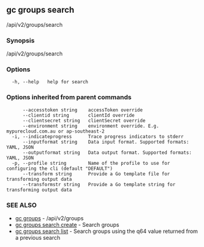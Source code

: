 ## gc groups search

/api/v2/groups/search

### Synopsis

/api/v2/groups/search

### Options

```
  -h, --help   help for search
```

### Options inherited from parent commands

```
      --accesstoken string    accessToken override
      --clientid string       clientId override
      --clientsecret string   clientSecret override
      --environment string    environment override. E.g. mypurecloud.com.au or ap-southeast-2
  -i, --indicateprogress      Trace progress indicators to stderr
      --inputformat string    Data input format. Supported formats: YAML, JSON
      --outputformat string   Data output format. Supported formats: YAML, JSON
  -p, --profile string        Name of the profile to use for configuring the cli (default "DEFAULT")
      --transform string      Provide a Go template file for transforming output data
      --transformstr string   Provide a Go template string for transforming output data
```

### SEE ALSO

* [gc groups](gc_groups.html)	 - /api/v2/groups
* [gc groups search create](gc_groups_search_create.html)	 - Search groups
* [gc groups search list](gc_groups_search_list.html)	 - Search groups using the q64 value returned from a previous search


